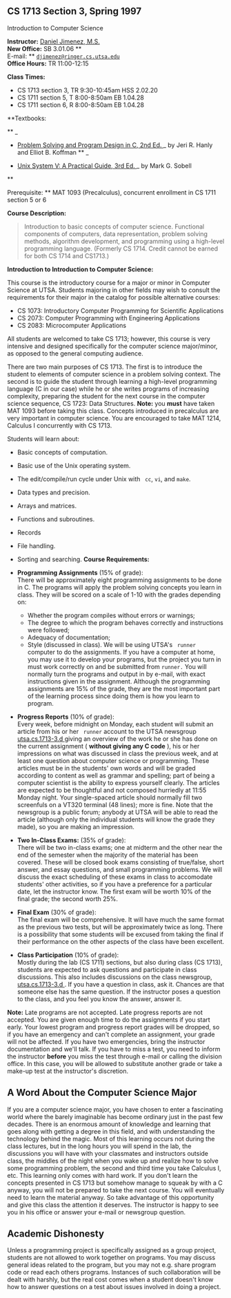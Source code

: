 ##  CS 1713 Section 3, Spring 1997  
Introduction to Computer Science

**Instructor:** [ Daniel Jimenez, M.S.
](http://daffodil.uthscsa.edu/website/faculty/jimenez/jimenez.html)  
**New Office:** SB 3.01.06 **  
E-mail: ** [` djimenez@ringer.cs.utsa.edu `
](mailto:djimenez@ringer.cs.utsa.edu)  
**Office Hours:** TR 11:00-12:15

**Class Times:**

  * CS 1713 section 3, TR 9:30-10:45am HSS 2.02.20 
  * CS 1711 section 5, T 8:00-8:50am EB 1.04.28 
  * CS 1711 section 6, R 8:00-8:50am EB 1.04.28 

**Textbooks:

** _

  * [ Problem Solving and Program Design in C, 2nd Ed. ](http://heg-school.aw.com/cseng/authors/hanly/probsolvC2e/probsolvC2e.html) _ by Jeri R. Hanly and Elliot B. Koffman 
** _

  * [ Unix System V: A Practical Guide, 3rd Ed. ](http://heg-school.aw.com/cseng/authors/sobell/SystemV/SystemV.html) _ by Mark G. Sobell 

**

Prerequisite: ** MAT 1093 (Precalculus), concurrent enrollment in CS 1711
section 5 or 6

**Course Description:**

> Introduction to basic concepts of computer science. Functional components of
computers, data representation, problem solving methods, algorithm
development, and programming using a high-level programming language.
(Formerly CS 1714. Credit cannot be earned for both CS 1714 and CS1713.)

**Introduction to Introduction to Computer Science:**  
  
This course is the introductory course for a major or minor in Computer
Science at UTSA. Students majoring in other fields may wish to consult the
requirements for their major in the catalog for possible alternative courses:

  * CS 1073: Introductory Computer Programming for Scientific Applications 
  * CS 2073: Computer Programming with Engineering Applications 
  * CS 2083: Microcomputer Applications 

All students are welcomed to take CS 1713; however, this course is very
intensive and designed specifically for the computer science major/minor, as
opposed to the general computing audience.

There are two main purposes of CS 1713. The first is to introduce the student
to elements of computer science in a problem solving context. The second is to
guide the student through learning a high-level programming language (C in our
case) while he or she writes programs of increasing complexity, preparing the
student for the next course in the computer science sequence, CS 1723: Data
Structures. **Note:** you **must** have taken MAT 1093 before taking this
class. Concepts introduced in precalculus are very important in computer
science. You are encouraged to take MAT 1214, Calculus I concurrently with CS
1713.

Students will learn about:

  * Basic concepts of computation. 
  * Basic use of the Unix operating system. 
  * The edit/compile/run cycle under Unix with ` cc`, `vi`, and `make`. 
  * Data types and precision. 
  * Arrays and matrices. 
  * Functions and subroutines. 
  * Records 
  * File handling. 
  * Sorting and searching. 
**Course Requirements:**

  * **Programming Assignments** (15% of grade):   
There will be approximately eight programming assignments to be done in C. The
programs will apply the problem solving concepts you learn in class. They will
be scored on a scale of 1-10 with the grades depending on:

    * Whether the program compiles without errors or warnings; 
    * The degree to which the program behaves correctly and instructions were followed; 
    * Adequacy of documentation; 
    * Style (discussed in class).  We will be using UTSA's ` runner` computer to do the assignments. If you have a computer at home, you may use it to develop your programs, but the project you turn in must work correctly on and be submitted from `runner.` You will normally turn the programs and output in by e-mail, with exact instructions given in the assignment. Although the programming assignments are 15% of the grade, they are the most important part of the learning process since doing them is how you learn to program. 
  * **Progress Reports** (10% of grade):   
Every week, before midnight on Monday, each student will submit an article
from his or her ` runner` account to the UTSA newsgroup [ utsa.cs.1713-3.d
](news:utsa.cs.1713-3.d) giving an overview of the work he or she has done on
the current assignment ( **without giving any C code** ), his or her
impressions on what was discussed in class the previous week, and at least one
question about computer science or programming. These articles must be in the
students' own words and will be graded according to content as well as grammar
and spelling; part of being a computer scientist is the ability to express
yourself clearly. The articles are expected to be thoughtful and not composed
hurriedly at 11:55 Monday night. Your single-spaced article should normally
fill two screenfuls on a VT320 terminal (48 lines); more is fine. Note that
the newsgroup is a public forum; anybody at UTSA will be able to read the
article (although only the individual students will know the grade they made),
so you are making an impression.

  * **Two In-Class Exams:** (35% of grade):   
There will be two in-class exams; one at midterm and the other near the end of
the semester when the majority of the material has been covered. These will be
closed book exams consisting of true/false, short answer, and essay questions,
and small programming problems. We will discuss the exact scheduling of these
exams in class to accomodate students' other activities, so if you have a
preference for a particular date, let the instructor know. The first exam will
be worth 10% of the final grade; the second worth 25%.

  * **Final Exam** (30% of grade):   
The final exam will be comprehensive. It will have much the same format as the
previous two tests, but will be approximately twice as long. There is a
possibility that some students will be excused from taking the final if their
performance on the other aspects of the class have been excellent.

  * **Class Participation** (10% of grade):   
Mostly during the lab (CS 1711) sections, but also during class (CS 1713),
students are expected to ask questions and participate in class discussions.
This also includes discussions on the class newsgroup, [ utsa.cs.1713-3.d
](news:utsa.cs.1713-3.d) . If you have a question in class, ask it. Chances
are that someone else has the same question. If the instructor poses a
question to the class, and you feel you know the answer, answer it.  
  
**Note:** Late programs are not accepted. Late progress reports are not
accepted. You are given enough time to do the assignments if you start early.
Your lowest program and progress report grades will be dropped, so if you have
an emergency and can't complete an assignment, your grade will not be
affected. If you have two emergencies, bring the instructor documentation and
we'll talk. If you have to miss a test, you need to inform the instructor
**before** you miss the test through e-mail or calling the division office. In
this case, you will be allowed to substitute another grade or take a make-up
test at the instructor's discretion.

##  A Word About the Computer Science Major

If you are a computer science major, you have chosen to enter a fascinating
world where the barely imaginable has become ordinary just in the past few
decades. There is an enormous amount of knowledge and learning that goes along
with getting a degree in this field, and with understanding the technology
behind the magic. Most of this learning occurs not during the class lectures,
but in the long hours you will spend in the lab, the discussions you will have
with your classmates and instructors outside class, the middles of the night
when you wake up and realize how to solve some programming problem, the second
and third time you take Calculus I, etc. This learning only comes with hard
work. If you don't learn the concepts presented in CS 1713 but somehow manage
to squeak by with a C anyway, you will not be prepared to take the next
course. You will eventually need to learn the material anyway. So take
advantage of this opportunity and give this class the attention it deserves.
The instructor is happy to see you in his office or answer your e-mail or
newsgroup question.

##  Academic Dishonesty

Unless a programming project is specifically assigned as a group project,
students are not allowed to work together on programs. You may discuss general
ideas related to the program, but you may not e.g. share program code or read
each others programs. Instances of such collaboration will be dealt with
harshly, but the real cost comes when a student doesn't know how to answer
questions on a test about issues involved in doing a project.


